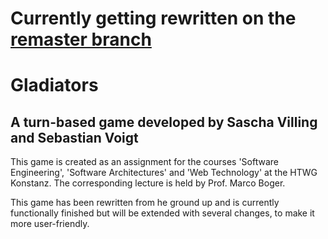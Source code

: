 # Currently getting rewritten on the [remaster branch](https://github.com/VoigtSebastian/de.htwg.se.Gladiators/tree/remaster)

# Gladiators
## A turn-based game developed by Sascha Villing and Sebastian Voigt

This game is created as an assignment for the courses 'Software Engineering',
'Software Architectures' and 'Web Technology' at the HTWG Konstanz.
The corresponding lecture is held by Prof. Marco Boger.

This game has been rewritten from he ground up and is currently functionally
finished but will be extended with several changes, to make it more
user-friendly.
